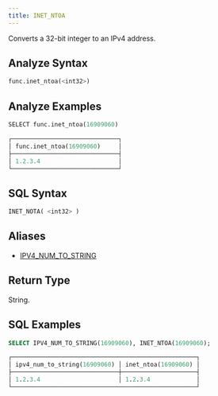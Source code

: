 ```yaml
---
title: INET_NTOA
---
```


Converts a 32-bit integer to an IPv4 address.

## Analyze Syntax

```python
func.inet_ntoa(<int32>)
```

## Analyze Examples

```python
SELECT func.inet_ntoa(16909060)

┌──────────────────────────────┐
│ func.inet_ntoa(16909060)     │
├──────────────────────────────┤
│ 1.2.3.4                      │
└──────────────────────────────┘
```

## SQL Syntax

```sql
INET_NOTA( <int32> )
```

## Aliases

- [IPV4_NUM_TO_STRING](../ipv4-num-to-string)

## Return Type

String.

## SQL Examples

```sql
SELECT IPV4_NUM_TO_STRING(16909060), INET_NTOA(16909060);

┌────────────────────────────────────────────────────┐
│ ipv4_num_to_string(16909060) │ inet_ntoa(16909060) │
├──────────────────────────────┼─────────────────────┤
│ 1.2.3.4                      │ 1.2.3.4             │
└────────────────────────────────────────────────────┘
```